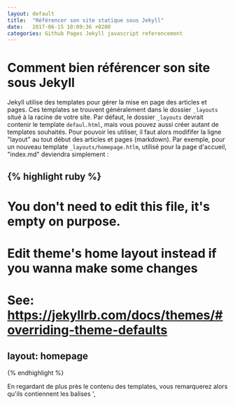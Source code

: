 ```yaml
---
layout: default
title:  "Référencer son site statique sous Jekyll"
date:   2017-06-15 10:09:36 +0200
categories: Github Pages Jekyll javascript referencement
---
```




<h1>Comment bien référencer son site sous Jekyll</h1>

Jekyll utilise des templates  pour gérer la mise en page des articles et pages. Ces templates se trouvent généralement dans le dossier <code>_layouts</code> situé à la racine de votre site.
Par défaut, le dossier <code>_layouts</code>  devrait contenir le template <code>defaul.html</code>, mais vous pouvez aussi créer autant de templates souhaités. Pour pouvoir les utiliser, il faut alors modififer la ligne "layout" au tout début des articles et pages (markdown). Par exemple, pour un nouveau template <code>_layouts/homepage.htlm</code>, utilisé pour la page d'accueil, "index.md" deviendra simplement :

{% highlight ruby %}
---
# You don't need to edit this file, it's empty on purpose.
# Edit theme's home layout instead if you wanna make some changes
# See: https://jekyllrb.com/docs/themes/#overriding-theme-defaults
layout: homepage
---

{% endhighlight %}


En regardant de plus près le contenu des templates, vous remarquerez alors qu'ils contiennent les balises '<meta>, <title>,...'necessaires au référencement. Ces templates contiennent aussi toutes les autres informations necessaires à l'affichage ( Barre de navigation, Header, content, Footer, ...).Or selon la complexité de votre site, le template peut rapidement contenir une grande quantité de lignes rendant la lecture difficile. Heuresement, Jekyll utilise le langage de template Liquid, grace à ce dernier, il est possible de décomposer n'importe quel fichier htlm en sous-fichier html qui seront appelés par lemploie des accolades <code> {{...}}</code>. Cette fonctionnalité est vraiment pratique et permet de limiter beaucoup les erreurs en allégeant l'esprit. Nous allons l'utiliser à la suite.

<h3>Création d'un fichier <code>_includes/meta.htlm<code></h3>

